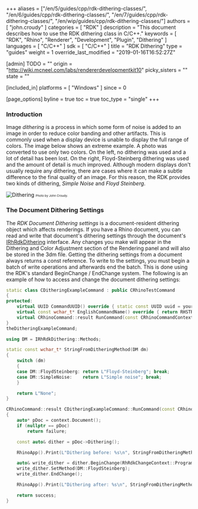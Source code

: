 +++
aliases = ["/en/5/guides/cpp/rdk-dithering-classes/", "/en/6/guides/cpp/rdk-dithering-classes/", "/en/7/guides/cpp/rdk-dithering-classes/", "/en/wip/guides/cpp/rdk-dithering-classes/"]
authors = [ "john.croudy" ]
categories = [ "RDK" ]
description = "This document describes how to use the RDK dithering class in C/C++."
keywords = [ "RDK", "Rhino", "Renderer", "Development", "Plugin", "Dithering" ]
languages = [ "C/C++" ]
sdk = [ "C/C++" ]
title = "RDK Dithering"
type = "guides"
weight = 1
override_last_modified = "2019-01-16T16:52:27Z"

[admin]
TODO = ""
origin = "http://wiki.mcneel.com/labs/rendererdevelopmentkit10"
picky_sisters = ""
state = ""

[included_in]
platforms = [ "Windows" ]
since = 0

[page_options]
byline = true
toc = true
toc_type = "single"
+++
### Introduction
Image _dithering_ is a process in which some form of noise is added to an image in order to reduce color banding and other artifacts. This is commonly used when a display device is unable to display the full range of colors. The image below shows an extreme example. A photo was converted to use only two colors. On the left, no dithering was used and a lot of detail has been lost. On the right, Floyd-Steinberg dithering was used and the amount of detail is much improved. Although modern displays don't usually require any dithering, there are cases where it can make a subtle difference to the final quality of an image. For this reason, the RDK provides two kinds of dithering, _Simple Noise_ and _Floyd Steinberg_.

![Dithering](/images/rdk-dithering.png)
<small><small><small>Photo by John Croudy.</small></small></small>

### The Document Dithering Settings
The _RDK Document Dithering settings_ is a document-resident dithering object which affects renderings. If you have a Rhino document, you can read and write that document's dithering settings through the document's [IRhRdkDithering](/api/cpp/class_i_rh_rdk_dithering.html) interface. Any changes you make will appear in the Dithering and Color Adjustment section of the Rendering panel and will also be stored in the 3dm file. Getting the dithering settings from a document always returns a const reference. To write to the settings, you must begin a batch of write operations and afterwards end the batch. This is done using the RDK's standard BeginChange / EndChange system. The following is an example of how to access and change the document dithering settings:
```cpp
static class CDitheringExampleCommand : public CRhinoTestCommand
{
protected:
	virtual UUID CommandUUID() override { static const UUID uuid = your_uuid_here; return uuid; }
	virtual const wchar_t* EnglishCommandName() override { return RHSTR_LIT(L"DitheringExample"); }
	virtual CRhinoCommand::result RunCommand(const CRhinoCommandContext& context) override;
}
theDitheringExampleCommand;

using DM = IRhRdkDithering::Methods;

static const wchar_t* StringFromDitheringMethod(DM dm)
{
	switch (dm)
	{
	case DM::FloydSteinberg: return L"Floyd-Steinberg"; break;
	case DM::SimpleNoise:    return L"Simple noise"; break;
	}

	return L"None";
}

CRhinoCommand::result CDitheringExampleCommand::RunCommand(const CRhinoCommandContext& context)
{
	auto* pDoc = context.Document();
	if (nullptr == pDoc)
		return failure;

	const auto& dither = pDoc->Dithering();

	RhinoApp().Print(L"Dithering before: %s\n", StringFromDitheringMethod(dither.Method()));

	auto& write_dither = dither.BeginChange(RhRdkChangeContext::Program);
	write_dither.SetMethod(DM::FloydSteinberg);
	write_dither.EndChange();

	RhinoApp().Print(L"Dithering after: %s\n", StringFromDitheringMethod(dither.Method()));

	return success;
}
```
